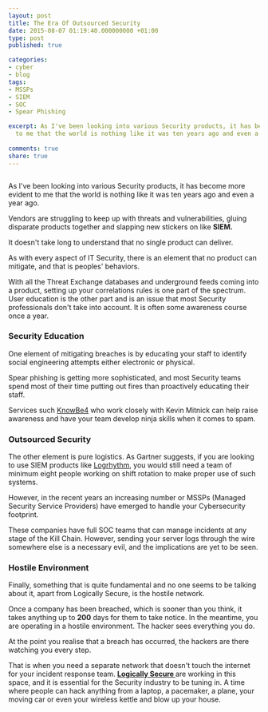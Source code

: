 ```yaml
---
layout: post
title: The Era Of Outsourced Security
date: 2015-08-07 01:19:40.000000000 +01:00
type: post
published: true

categories:
- cyber
- blog
tags:
- MSSPs
- SIEM
- SOC
- Spear Phishing

excerpt: As I've been looking into various Security products, it has become more evident
  to me that the world is nothing like it was ten years ago and even a year ago.
  
comments: true
share: true
---
```

<p><img src="{{ site.baseurl }}/images/cyber.jpg" alt="" /></p>
<div class="article-content">
<div class="article-body" dir="ltr">
<p>As I've been looking into various Security products, it has become more evident to me that the world is nothing like it was ten years ago and even a year ago.</p>
<p>Vendors are struggling to keep up with threats and vulnerabilities, gluing disparate products together and slapping new stickers on like <strong>SIEM.</strong></p>
<p>It doesn't take long to understand that no single product can deliver.</p>
<p>As with every aspect of IT Security, there is an element that no product can mitigate, and that is peoples' behaviors.</p>
<p>With all the Threat Exchange databases and underground feeds coming into a product, setting up your correlations rules is one part of the spectrum. User education is the other part and is an issue that most Security professionals don't take into account. It is often some awareness course once a year.</p>
<h3><strong>Security Education</strong></h3>
<p>One element of mitigating breaches is by educating your staff to identify social engineering attempts either electronic or physical.</p>
<p>Spear phishing is getting more sophisticated, and most Security teams spend most of their time putting out fires than proactively educating their staff.</p>
<p>Services such <a href="http://www.knowbe4.com/" target="_blank" rel="nofollow">KnowBe4</a> who work closely with Kevin Mitnick can help raise awareness and have your team develop ninja skills when it comes to spam.</p>
<h3>Outsourced Security</h3>
<p>The other element is pure logistics. As Gartner suggests, if you are looking to use SIEM products like <a href="https://www.logrhythm.com/" target="_blank" rel="nofollow">Logrhythm</a>, you would still need a team of minimum eight people working on shift rotation to make proper use of such systems.</p>
<p>However, in the recent years an increasing number or MSSPs (Managed Security Service Providers) have emerged to handle your Cybersecurity footprint.</p>
<p>These companies have full SOC teams that can manage incidents at any stage of the Kill Chain. However, sending your server logs through the wire somewhere else is a necessary evil, and the implications are yet to be seen.</p>
<h3><strong>Hostile Environment</strong></h3>
<p>Finally, something that is quite fundamental and no one seems to be talking about it, apart from Logically Secure, is the hostile network.</p>
<p>Once a company has been breached, which is sooner than you think, it takes anything up to <strong>200</strong> days for them to take notice. In the meantime, you are operating in a hostile environment. The hacker sees everything you do.</p>
<p>At the point you realise that a breach has occurred, the hackers are there watching you every step.</p>
<p>That is when you need a separate network that doesn't touch the internet for your incident response team. <a href="http://www.logicallysecure.com/" target="_blank" rel="nofollow"><strong>Logically Secure </strong></a>are working in this space, and it is essential for the Security industry to be tuning in. A time where people can hack anything from a laptop, a pacemaker, a plane, your moving car or even your wireless kettle and blow up your house.</p>
</div>
</div>
<div class="article-footer"></div>

